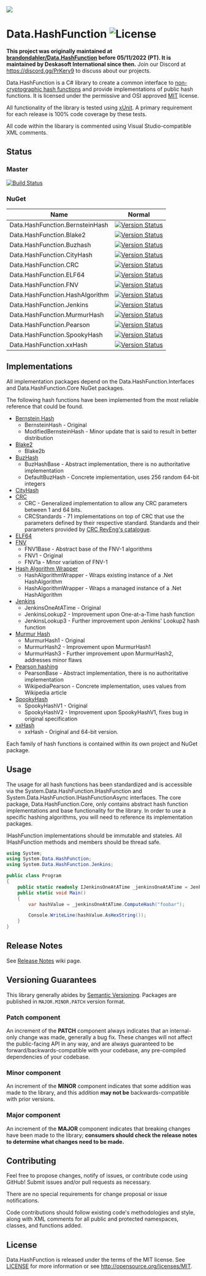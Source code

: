 <img src="https://github.com/user-attachments/assets/fc94c7e0-96c6-4dfd-a728-0fd15656b5a4">

Data.HashFunction ![License](https://img.shields.io/github/license/brandondahler/Data.HashFunction.svg)
=================

**This project was originally maintained at [brandondahler/Data.HashFunction](https://github.com/brandondahler/Data.HashFunction) before 05/11/2022 (PT). It is maintained by Deskasoft International since then.**
Join our Discord at https://discord.gg/PrKery9 to discuss about our projects.

Data.HashFunction is a C# library to create a common interface to [non-cryptographic hash functions](http://en.wikipedia.org/wiki/List_of_hash_functions#Non-cryptographic_hash_functions) and provide implementations of public hash functions.  It is licensed under the permissive and OSI approved [MIT](http://opensource.org/licenses/MIT) license.


All functionality of the library is tested using [xUnit](https://github.com/xunit/xunit).  A primary requirement for each release is 100% code coverage by these tests.

All code within the libarary is commented using Visual Studio-compatible XML comments.

Status
------

### Master

[![Build Status](https://img.shields.io/appveyor/ci/LordOfXen/data-hashfunction/master.svg)](https://ci.appveyor.com/project/LordOfXen/data-hashfunction)


### NuGet

| Name                            | Normal                                                                                                                                                                 |
|---------------------------------|------------------------------------------------------------------------------------------------------------------------------------------------------------------------|
| Data.HashFunction.BernsteinHash | [![Version Status](https://img.shields.io/nuget/v/Data.HashFunction.BernsteinHash.svg)](https://www.nuget.org/packages/Data.HashFunction.BernsteinHash/) |
| Data.HashFunction.Blake2        | [![Version Status](https://img.shields.io/nuget/v/Data.HashFunction.Blake2.svg)](https://www.nuget.org/packages/Data.HashFunction.Blake2/)               |
| Data.HashFunction.Buzhash       | [![Version Status](https://img.shields.io/nuget/v/Data.HashFunction.Buzhash.svg)](https://www.nuget.org/packages/Data.HashFunction.Buzhash/)             |
| Data.HashFunction.CityHash      | [![Version Status](https://img.shields.io/nuget/v/Data.HashFunction.CityHash.svg)](https://www.nuget.org/packages/Data.HashFunction.CityHash/)           |
| Data.HashFunction.CRC           | [![Version Status](https://img.shields.io/nuget/v/Data.HashFunction.CRC.svg)](https://www.nuget.org/packages/Data.HashFunction.CRC/)                     |
| Data.HashFunction.ELF64         | [![Version Status](https://img.shields.io/nuget/v/Data.HashFunction.ELF64.svg)](https://www.nuget.org/packages/Data.HashFunction.ELF64/)                 |
| Data.HashFunction.FNV           | [![Version Status](https://img.shields.io/nuget/v/Data.HashFunction.FNV.svg)](https://www.nuget.org/packages/Data.HashFunction.FNV/)                     |
| Data.HashFunction.HashAlgorithm | [![Version Status](https://img.shields.io/nuget/v/Data.HashFunction.HashAlgorithm.svg)](https://www.nuget.org/packages/Data.HashFunction.HashAlgorithm/) |
| Data.HashFunction.Jenkins       | [![Version Status](https://img.shields.io/nuget/v/Data.HashFunction.Jenkins.svg)](https://www.nuget.org/packages/Data.HashFunction.Jenkins/)             |
| Data.HashFunction.MurmurHash    | [![Version Status](https://img.shields.io/nuget/v/Data.HashFunction.MurmurHash.svg)](https://www.nuget.org/packages/Data.HashFunction.MurmurHash/)       |
| Data.HashFunction.Pearson       | [![Version Status](https://img.shields.io/nuget/v/Data.HashFunction.Pearson.svg)](https://www.nuget.org/packages/Data.HashFunction.Pearson/)             |
| Data.HashFunction.SpookyHash    | [![Version Status](https://img.shields.io/nuget/v/Data.HashFunction.SpookyHash.svg)](https://www.nuget.org/packages/Data.HashFunction.SpookyHash/)       |
| Data.HashFunction.xxHash        | [![Version Status](https://img.shields.io/nuget/v/Data.HashFunction.xxHash.svg)](https://www.nuget.org/packages/Data.HashFunction.xxHash/)               |

Implementations
---------------

All implementation packages depend on the Data.HashFunction.Interfaces and Data.HashFunction.Core NuGet packages.

The following hash functions have been implemented from the most reliable reference that could be found.

* [Bernstein Hash](http://www.eternallyconfuzzled.com/tuts/algorithms/jsw_tut_hashing.aspx#djb)
  * BernsteinHash - Original
  * ModifiedBernsteinHash - Minor update that is said to result in better distribution
* [Blake2](https://blake2.net/)
  * Blake2b 
* [BuzHash](http://www.serve.net/buz/hash.adt/java.002.html)
  * BuzHashBase - Abstract implementation, there is no authoritative implementation
  * DefaultBuzHash - Concrete implementation, uses 256 random 64-bit integers
* [CityHash](https://code.google.com/p/cityhash/)
* [CRC](http://en.wikipedia.org/wiki/Cyclic_redundancy_check)
  * CRC - Generalized implementation to allow any CRC parameters between 1 and 64 bits.
  * CRCStandards - 71 implementations on top of CRC that use the parameters defined by their respective standard.  Standards and their parameters provided by [CRC RevEng's catalogue](http://reveng.sourceforge.net/crc-catalogue/).
* [ELF64](http://downloads.openwatcom.org/ftp/devel/docs/elf-64-gen.pdf)
* [FNV](http://www.isthe.com/chongo/tech/comp/fnv/index.html)
  * FNV1Base - Abstract base of the FNV-1 algorithms
  * FNV1 - Original
  * FNV1a - Minor variation of FNV-1
* [Hash Algorithm Wrapper](http://msdn.microsoft.com/en-us/library/system.security.cryptography.hashalgorithm%28v=vs.110%29.aspx)
  * HashAlgorithmWrapper - Wraps existing instance of a .Net HashAlgorithm
  * HashAlgorithmWrapper<HashAlgorithmT> - Wraps a managed instance of a .Net HashAlgorithm
* [Jenkins](http://en.wikipedia.org/wiki/Jenkins_hash_function)
  * JenkinsOneAtATime - Original
  * JenkinsLookup2 - Improvement upon One-at-a-Time hash function
  * JenkinsLookup3 - Further improvement upon Jenkins' Lookup2 hash function
* [Murmur Hash](https://code.google.com/p/smhasher/wiki/MurmurHash)
  * MurmurHash1 - Original
  * MurmurHash2 - Improvement upon MurmurHash1
  * MurmurHash3 - Further improvement upon MurmurHash2, addresses minor flaws
* [Pearson hashing](http://en.wikipedia.org/wiki/Pearson_hashing)
  * PearsonBase - Abstract implementation, there is no authoritative implementation
  * WikipediaPearson - Concrete implementation, uses values from Wikipedia article
* [SpookyHash](http://burtleburtle.net/bob/hash/spooky.html)
  * SpookyHashV1 - Original
  * SpookyHashV2 - Improvement upon SpookyHashV1, fixes bug in original specification
* [xxHash](https://code.google.com/p/xxhash/)
  * xxHash - Original and 64-bit version.


Each family of hash functions is contained within its own project and NuGet package.


Usage
-----

The usage for all hash functions has been standardized and is accessible via the System.Data.HashFunction.IHashFunction and System.Data.HashFunction.IHashFunctionAsync interfaces.  The core package, Data.HashFunction.Core, only contains abstract hash function implementations and base functionality for the library.  In order to use a specific hashing algorithms, you will need to reference its implementation packages.

IHashFunction implementations should be immutable and stateles.  All IHashFunction methods and members should be thread safe.

``` C#
using System;
using System.Data.HashFunction;
using System.Data.HashFunction.Jenkins;

public class Program
{
    public static readonly IJenkinsOneAtATime _jenkinsOneAtATime = JenkinsOneAtATimeFactory.Instance.Create();
    public static void Main()
    {
        var hashValue = _jenkinsOneAtATime.ComputeHash("foobar");

        Console.WriteLine(hashValue.AsHexString());
    }
}
```



Release Notes
-------------
See [Release Notes](https://github.com/Deskasoft/Data.HashFunction/wiki/Release-Notes) wiki page.

## Versioning Guarantees

This library generally abides by [Semantic Versioning](https://semver.org). Packages are published in `MAJOR.MINOR.PATCH` version format.

### Patch component

An increment of the **PATCH** component always indicates that an internal-only change was made, generally a bug fix. These changes will not affect the public-facing API in any way, and are always guaranteed to be forward/backwards-compatible with your codebase, any pre-compiled dependencies of your codebase.

### Minor component

An increment of the **MINOR** component indicates that some addition was made to the library,
and this addition **may not be** backwards-compatible with prior versions.

### Major component

An increment of the **MAJOR** component indicates that breaking changes have been made to the library;
**consumers should check the release notes to determine what changes need to be made.**


Contributing
------------

Feel free to propose changes, notify of issues, or contribute code using GitHub!  Submit issues and/or pull requests as necessary. 

There are no special requirements for change proposal or issue notifications.  


Code contributions should follow existing code's methodologies and style, along with XML comments for all public and protected namespaces, classes, and functions added.


License
-------

Data.HashFunction is released under the terms of the MIT license. See [LICENSE](https://github.com/deskasoft/Data.HashFunction/blob/master/LICENSE) for more information or see http://opensource.org/licenses/MIT.
